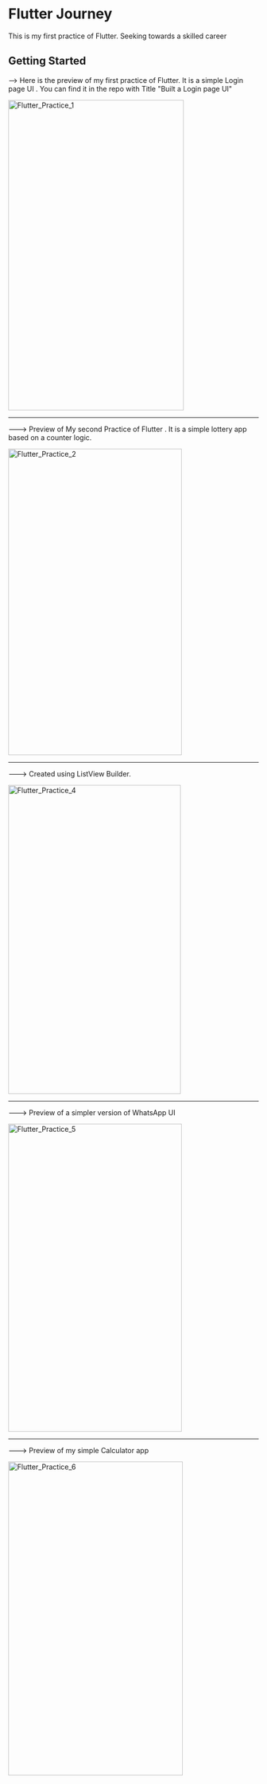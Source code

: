 # Flutter Journey

This is my first practice of Flutter. Seeking towards a skilled career
## Getting Started

--> Here is the preview of my first practice of Flutter. It is a simple Login page UI . You can find it in the repo with Title "Built a Login page UI"


   <img width="353" height="623" alt="Flutter_Practice_1" src="https://github.com/user-attachments/assets/7147abba-f687-4986-860e-ffd53577c885" />



___________________________________________________________________________________________________________________________________________________________________________________________



---> Preview of My second Practice of Flutter . It is a simple lottery app based on a counter logic.



<img width="349" height="615" alt="Flutter_Practice_2" src="https://github.com/user-attachments/assets/dd84681b-69ff-4fee-985d-6782d0c73428" />





___________________________________________________________________________________________________________________________________________________________________________________________


---> Created using ListView Builder. 


<img width="347" height="620" alt="Flutter_Practice_4" src="https://github.com/user-attachments/assets/046feb0d-3076-40e6-8e03-6a394a6240a3" />



________________________________________________________________________________________________________________________________________________________________________


---> Preview of a simpler version of WhatsApp UI


<img width="349" height="618" alt="Flutter_Practice_5" src="https://github.com/user-attachments/assets/08e80be6-a316-478b-8d74-5f09f7631cc0" />



________________________________________________________________________________________________________________________________________________________________________

---> Preview of my simple Calculator app

<img width="351" height="630" alt="Flutter_Practice_6" src="https://github.com/user-attachments/assets/77e7ab1e-0e4d-4382-bf67-4bed143608af" />
